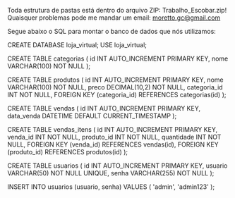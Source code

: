 Toda estrutura de pastas está dentro do arquivo ZIP: Trabalho_Escobar.zip!
Quaisquer problemas pode me mandar um email: moretto.gc@gmail.com

Segue abaixo o SQL para montar o banco de dados que nós utilizamos:

CREATE DATABASE loja_virtual;
USE loja_virtual;

CREATE TABLE categorias (
    id INT AUTO_INCREMENT PRIMARY KEY,
    nome VARCHAR(100) NOT NULL
);

CREATE TABLE produtos (
    id INT AUTO_INCREMENT PRIMARY KEY,
    nome VARCHAR(100) NOT NULL,
    preco DECIMAL(10,2) NOT NULL,
    categoria_id INT NOT NULL,
    FOREIGN KEY (categoria_id) REFERENCES categorias(id)
);

CREATE TABLE vendas (
    id INT AUTO_INCREMENT PRIMARY KEY,
    data_venda DATETIME DEFAULT CURRENT_TIMESTAMP
);

CREATE TABLE vendas_itens (
    id INT AUTO_INCREMENT PRIMARY KEY,
    venda_id INT NOT NULL,
    produto_id INT NOT NULL,
    quantidade INT NOT NULL,
    FOREIGN KEY (venda_id) REFERENCES vendas(id),
    FOREIGN KEY (produto_id) REFERENCES produtos(id)
);

CREATE TABLE usuarios (
    id INT AUTO_INCREMENT PRIMARY KEY,
    usuario VARCHAR(50) NOT NULL UNIQUE,
    senha VARCHAR(255) NOT NULL
);

INSERT INTO usuarios (usuario, senha) VALUES (
    'admin',
    'admin123'
);


